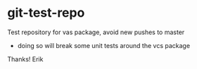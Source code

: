 # git-test-repo
Test repository for vas package, avoid new pushes to master
- doing so will break some unit tests around the vcs package

Thanks!
Erik

